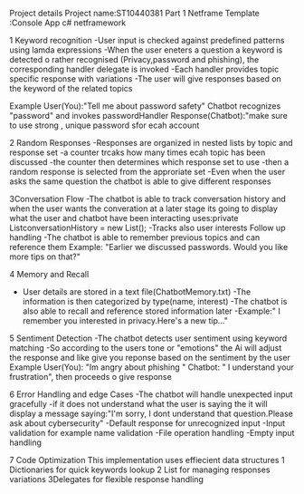 Project details
Project name:ST10440381 Part 1
Netframe
Template :Console App c# netframework

1 Keyword recognition
-User input is checked against predefined patterns using lamda expressions
-When the user eneters a question a keyword is detected o rather recognised (Privacy,password and phishing), the corresponding handler delegate is invoked
-Each handler provides topic specific response with variations
-The user will give responses based on the keyword of the related topics

Example
User(You):"Tell me about password safety"
Chatbot recognizes "password" and invokes passwordHandler
Response(Chatbot):"make sure to use strong , unique password sfor ecah account
 
2 Random Responses 
-Responses are organized in nested lists by topic and response set
-a counter trcaks how many times ecah topic has been discussed
-the counter then determines which response set to use
-then a random response is selected from the approriate set
-Even when the user asks the same question the chatbot is able to give different responses 

3Conversation Flow
-The chatbot is able to track conversation history and when the user wants the converation at a later stage its going to display what the user and chatbot have been interacting uses:private List<string>conversationHistory = new List<string>();
-Tracks also user interests
Follow up handling
-The chatbot is able to remember previous topics and can reference them
Example: "Earlier we discussed passwords. Would you like more tips on that?"

4 Memory and Recall
- User details are stored in a text file(ChatbotMemory.txt)
-The information is then categorized by type(name, interest)
-The chatbot is also able to recall and reference stored information later
-Example:" I remember you interested in privacy.Here's a new tip..."

5 Sentiment Detection
-The chatbot detects user sentiment using keyword matching
-So according to the users tone or "emotions" the Ai will adjust the response and like give you reponse based on the sentiment by the user
Example
User(You): "Im angry about phishing "
Chatbot: " I understand your frustration", then proceeds o give response

6 Error Handling and edge Cases
-The chatbot will handle unexpected input gracefully
-if it does not understand what the user is saying the  it will display a message saying:"I'm sorry, I dont understand that question.Please ask about cybersecurity"
-Default response for unrecognized input
-Input validation for example name validation
-File operation handling
-Empty input handling

7 Code Optimization
This implementation uses effiecient data structures
1 Dictionaries for quick keywords lookup
2 List for managing responses variations
3Delegates for flexible response handling


